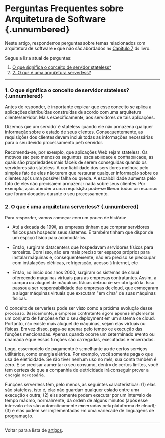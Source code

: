 # Perguntas Frequentes sobre Arquitetura de Software {.unnumbered}

Neste artigo, respondemos perguntas sobre temas relacionados com 
arquitetura de software e que não são abordados no 
[Capítulo 7](../cap7.html) do livro. 

Segue a lista atual de perguntas:

1. [O que significa o conceito de servidor stateless?](#o-que-significa-o-conceito-de-servidor-stateless)
2. [2. O que é uma arquitetura serverless?](#o-que-%C3%A9-uma-arquitetura-serverless)


* * * 


### 1. O que significa o conceito de servidor stateless? {.unnumbered}

Antes de responder, é importante explicar que esse conceito se 
aplica a aplicações distribuídas construídas de acordo com uma
arquitetura cliente/servidor. Mais especificamente, aos servidores 
de tais aplicações.

Dizemos que um servidor é stateless quando ele não armazena 
qualquer informação sobre o estado de seus clientes. 
Consequentemente, as requisições dos clientes devem incluir 
todas as informações necessárias para o seu devido processamento 
pelo servidor.

Recomenda-se, por exemplo, que aplicações Web sejam stateless. 
Os motivos são pelo menos os seguintes: escalabilidade e 
confiabilidade, as quais são propriedades mais fáceis de serem 
conseguidas quando os servidores são stateless. A confiabilidade 
dos servidores melhora pelo simples fato de eles não terem que 
restaurar qualquer informação sobre os clientes após uma 
possível falha ou queda. A escalabilidade aumenta pelo fato de 
eles não precisarem armazenar nada sobre seus clientes. 
Por exemplo, após atender a uma requisição pode-se liberar 
todos os recursos que foram alocados durante o seu processamento.


### 2. O que é uma arquitetura serverless? {.unnumbered}

Para responder, vamos começar com um pouco de história:

* Até a década de 1990, as empresas tinham que comprar servidores 
físicos para hospedar seus sistemas. E também tinham que dispor de 
um espaço físico para acomodá-los.

* Então, surgiram datacenters que hospedavam servidores físicos 
para terceiros. Com isso, não era mais preciso ter espaços próprios
para instalar máquinas e, consequentemente, não era preciso se 
preocupar com instalações elétricas, refrigeração, acesso à 
Internet, etc.

* Então, no início dos anos 2000, surgiram os sistemas de cloud 
oferecendo máquinas virtuais para as empresas contratantes. Assim,
a compra ou aluguel de máquinas físicas deixou de ser obrigatória. 
Isso passou a ser responsabilidade das empresas de cloud, que 
começaram a alugar máquinas virtuais que executam "em cima" de suas 
máquinas físicas. 

O conceito de serverless pode ser visto como a próxima evolução 
desse processo. Basicamente, a empresa contratante agora apenas 
implementa um conjunto de funções e faz o seu deployment em um 
sistema de cloud. Portanto, não existe mais aluguel de 
máquinas, sejam elas virtuais ou físicas. Em vez disso, paga-se apenas 
pelo tempo de execução das funções mencionadas. Apenas quando ocorre um 
determinado evento ou chamada é que essas funções são 
carregadas, executadas e encerradas.

Logo, esse modelo de pagamento é semelhante ao de certos serviços 
utilitários, como energia elétrica. Por exemplo, você somente paga o 
que usa de eletricidade. Se não tiver nenhum uso no mês, sua conta 
também é zero. E se precisar aumentar o seu consumo, dentro de certos 
limites, você tem certeza de que a companhia de eletricidade irá 
conseguir prover a energia necessária.

Funções serverless têm, pelo menos, as seguintes características:
(1) elas são stateless, isto é, elas não guardam qualquer estado entre 
uma execução e outra; (2) elas somente podem executar por um intervalo de
tempo máximo, normalmente, da ordem de alguns minutos (após esse 
intervalo elas são automaticamente encerradas pela plataforma de cloud); 
(3) e elas podem ser implementadas em uma variedade de linguagens de 
programação.


* * * 

Voltar para a lista de [artigos](./artigos.html).
